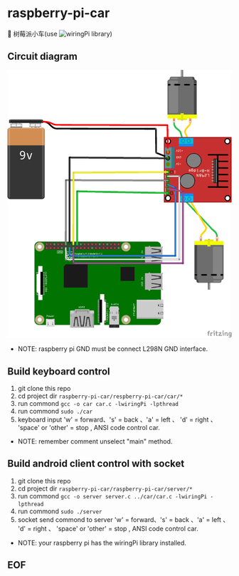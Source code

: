 # raspberry-pi-car
🚗 树莓派小车(use ![wiringPi](https://github.com/WiringPi/WiringPi) library)

## Circuit diagram

![circuit diagram](/RaspberryCar_bb.png)

* NOTE: raspberry pi GND must be connect L298N GND interface. 

## Build keyboard control

1. git clone this repo
2. cd project dir  `raspberry-pi-car/respberry-pi-car/car/*`
3. run commond  `gcc -o car car.c -lwiringPi -lpthread`
6. run commond  `sudo ./car`
7. keyboard input 'w' = forward、's' = back 、'a' = left 、 'd' = right 、 'space' or 'other' = stop , ANSI code control car.

* NOTE: remember comment unselect "main" method.

## Build android client control with socket

1. git clone this repo
2. cd project dir  `raspberry-pi-car/raspberry-pi-car/server/* `
3. run commond `gcc -o server server.c ../car/car.c -lwiringPi -lpthread`
4. run commond  `sudo ./server`
5. socket send  commond to server 'w' = forward、's' = back 、'a' = left 、 'd' = right 、 'space' or 'other' = stop , ANSI code control car.

* NOTE: your raspberry pi has the wiringPi library installed.

## EOF
